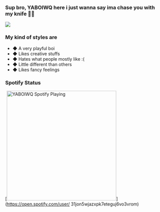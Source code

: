 ### Sup bro, YABOIWQ here i just wanna say ima chase you with my knife 🌚🔪
<img src="https://user-images.githubusercontent.com/84565593/136684130-9bd59f62-bdb2-458f-ab3c-78d3fe5185b7.jpg"/>


### My kind of styles are
- ◆ A very playful boi
- ◆ Likes creative stuffs
- ◆ Hates what people mostly like :(
- ◆ Little different than others
- ◆ Likes fancy feelings


### Spotify Status
[<img src="https://novatorem-seven-ashen.vercel.app/api/spotify" alt="YABOIWQ Spotify Playing" width="350" />](https://open.spotify.com/user/	31jon5wjazxpk7eteguj6vo3vrom)
